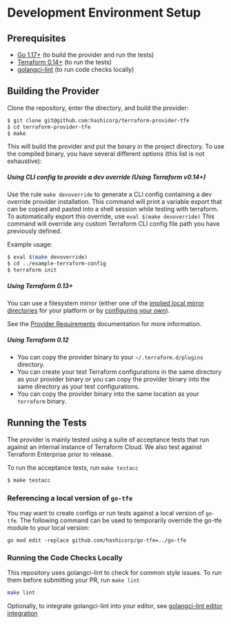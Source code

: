 # Development Environment Setup

## Prerequisites

- [Go 1.17+](https://golang.org/doc/install) (to build the provider and run the tests)
- [Terraform 0.14+](https://www.terraform.io/downloads.html) (to run the tests)
- [golangci-lint](https://golangci-lint.run/usage/install/#local-installation) (to run code checks locally)

## Building the Provider

Clone the repository, enter the directory, and build the provider:

```sh
$ git clone git@github.com:hashicorp/terraform-provider-tfe
$ cd terraform-provider-tfe
$ make
```

This will build the provider and put the binary in the project directory. To use the compiled binary, you have several different options (this list is not exhaustive):

##### Using CLI config to provide a dev override (Using Terraform v0.14+)

Use the rule `make devoverride` to generate a CLI config containing a dev override provider installation. This command will print a variable export that can be copied and pasted into a shell session while testing with terraform. To automatically export this override, use `eval $(make devoverride)` This command will override any custom Terraform CLI config file path you have previously defined.

Example usage:

```sh
$ eval $(make devoverride)
$ cd ../example-terraform-config
$ terraform init
```

##### Using Terraform 0.13+

You can use a filesystem mirror (either one of the [implied local mirror directories](https://www.terraform.io/docs/commands/cli-config.html#implied-local-mirror-directories) for your platform
or by [configuring your own](https://www.terraform.io/docs/commands/cli-config.html#explicit-installation-method-configuration)).

See the [Provider Requirements](https://www.terraform.io/docs/configuration/provider-requirements.html) documentation for more information.

##### Using Terraform 0.12

* You can copy the provider binary to your `~/.terraform.d/plugins` directory.
* You can create your test Terraform configurations in the same directory as your provider binary or you can copy the provider binary into the same directory as your test configurations.
* You can copy the provider binary into the same location as your `terraform` binary.

## Running the Tests

The provider is mainly tested using a suite of acceptance tests that run against an internal instance of Terraform Cloud. We also test against Terraform Enterprise prior to release.

To run the acceptance tests, run `make testacc`

```sh
$ make testacc
```

### Referencing a local version of `go-tfe`

You may want to create configs or run tests against a local version of `go-tfe`. The following command can be used to temporarily override the go-tfe module to your local version:

```
go mod edit -replace github.com/hashicorp/go-tfe=../go-tfe
```

### Running the Code Checks Locally

This repository uses golangci-lint to check for common style issues. To run them before submitting your PR, run `make lint`

```sh
make lint
```

Optionally, to integrate golangci-lint into your editor, see [golangci-lint editor integration](https://golangci-lint.run/usage/integrations/)
